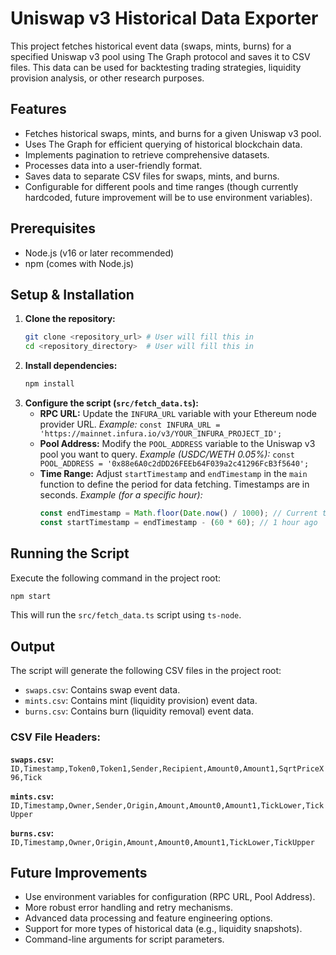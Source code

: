 # Uniswap v3 Historical Data Exporter

This project fetches historical event data (swaps, mints, burns) for a specified Uniswap v3 pool using The Graph protocol and saves it to CSV files. This data can be used for backtesting trading strategies, liquidity provision analysis, or other research purposes.

## Features

- Fetches historical swaps, mints, and burns for a given Uniswap v3 pool.
- Uses The Graph for efficient querying of historical blockchain data.
- Implements pagination to retrieve comprehensive datasets.
- Processes data into a user-friendly format.
- Saves data to separate CSV files for swaps, mints, and burns.
- Configurable for different pools and time ranges (though currently hardcoded, future improvement will be to use environment variables).

## Prerequisites

- Node.js (v16 or later recommended)
- npm (comes with Node.js)

## Setup & Installation

1.  **Clone the repository:**
    ```bash
    git clone <repository_url> # User will fill this in
    cd <repository_directory>  # User will fill this in
    ```
2.  **Install dependencies:**
    ```bash
    npm install
    ```
3.  **Configure the script (`src/fetch_data.ts`):**
    *   **RPC URL:** Update the `INFURA_URL` variable with your Ethereum node provider URL.
        *Example:* `const INFURA_URL = 'https://mainnet.infura.io/v3/YOUR_INFURA_PROJECT_ID';`
    *   **Pool Address:** Modify the `POOL_ADDRESS` variable to the Uniswap v3 pool you want to query.
        *Example (USDC/WETH 0.05%):* `const POOL_ADDRESS = '0x88e6A0c2dDD26FEEb64F039a2c41296FcB3f5640';`
    *   **Time Range:** Adjust `startTimestamp` and `endTimestamp` in the `main` function to define the period for data fetching. Timestamps are in seconds.
        *Example (for a specific hour):*
        ```typescript
        const endTimestamp = Math.floor(Date.now() / 1000); // Current time
        const startTimestamp = endTimestamp - (60 * 60); // 1 hour ago
        ```

## Running the Script

Execute the following command in the project root:

```bash
npm start
```

This will run the `src/fetch_data.ts` script using `ts-node`.

## Output

The script will generate the following CSV files in the project root:

-   `swaps.csv`: Contains swap event data.
-   `mints.csv`: Contains mint (liquidity provision) event data.
-   `burns.csv`: Contains burn (liquidity removal) event data.

### CSV File Headers:

**`swaps.csv`:**
`ID,Timestamp,Token0,Token1,Sender,Recipient,Amount0,Amount1,SqrtPriceX96,Tick`

**`mints.csv`:**
`ID,Timestamp,Owner,Sender,Origin,Amount,Amount0,Amount1,TickLower,TickUpper`

**`burns.csv`:**
`ID,Timestamp,Owner,Origin,Amount,Amount0,Amount1,TickLower,TickUpper`

## Future Improvements

-   Use environment variables for configuration (RPC URL, Pool Address).
-   More robust error handling and retry mechanisms.
-   Advanced data processing and feature engineering options.
-   Support for more types of historical data (e.g., liquidity snapshots).
-   Command-line arguments for script parameters.
